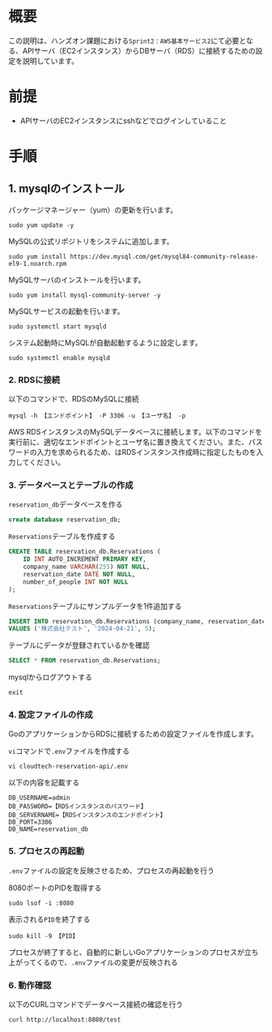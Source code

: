 # 概要
この説明は、ハンズオン課題における`Sprint2：AWS基本サービス2`にて必要となる、APIサーバ（EC2インスタンス）からDBサーバ（RDS）に接続するための設定を説明しています。

# 前提
- APIサーバのEC2インスタンスにsshなどでログインしていること

# 手順

## 1. mysqlのインストール

パッケージマネージャー（yum）の更新を行います。
```shell
sudo yum update -y
```

MySQLの公式リポジトリをシステムに追加します。
```shell
sudo yum install https://dev.mysql.com/get/mysql84-community-release-el9-1.noarch.rpm
```

MySQLサーバのインストールを行います。
```shell
sudo yum install mysql-community-server -y
```

MySQLサービスの起動を行います。
```shell
sudo systemctl start mysqld
```

システム起動時にMySQLが自動起動するように設定します。
```shell
sudo systemctl enable mysqld
```

### 2. RDSに接続

以下のコマンドで、RDSのMySQLに接続
```
mysql -h 【エンドポイント】 -P 3306 -u 【ユーザ名】 -p
```

AWS RDSインスタンスのMySQLデータベースに接続します。以下のコマンドを実行前に、適切なエンドポイントとユーザ名に置き換えてください。また、パスワードの入力を求められるため、はRDSインスタンス作成時に指定したものを入力してください。


### 3. データベースとテーブルの作成

`reservation_db`データベースを作る
```sql
create database reservation_db;
```

`Reservations`テーブルを作成する
```sql
CREATE TABLE reservation_db.Reservations (
    ID INT AUTO_INCREMENT PRIMARY KEY,
    company_name VARCHAR(255) NOT NULL,
    reservation_date DATE NOT NULL,
    number_of_people INT NOT NULL
);
```

`Reservations`テーブルにサンプルデータを1件追加する
```sql
INSERT INTO reservation_db.Reservations (company_name, reservation_date, number_of_people)
VALUES ('株式会社テスト', '2024-04-21', 5);
```

テーブルにデータが登録されているかを確認
```sql
SELECT * FROM reservation_db.Reservations;
```

mysqlからログアウトする
```sql
exit
```

### 4. 設定ファイルの作成
GoのアプリケーションからRDSに接続するための設定ファイルを作成します。

`vi`コマンドで`.env`ファイルを作成する

```shell
vi cloudtech-reservation-api/.env
```

以下の内容を記載する
```
DB_USERNAME=admin
DB_PASSWORD=【RDSインスタンスのパスワード】
DB_SERVERNAME=【RDSインスタンスのエンドポイント】
DB_PORT=3306
DB_NAME=reservation_db
```

### 5. プロセスの再起動
`.env`ファイルの設定を反映させるため、プロセスの再起動を行う

8080ポートのPIDを取得する
```shell
sudo lsof -i :8080
```

表示される`PID`を終了する
```shell
sudo kill -9 【PID】
```

プロセスが終了すると、自動的に新しいGoアプリケーションのプロセスが立ち上がってくるので、`.env`ファイルの変更が反映される

### 6. 動作確認
以下のCURLコマンドでデータベース接続の確認を行う
```shell
curl http://localhost:8080/test
```







